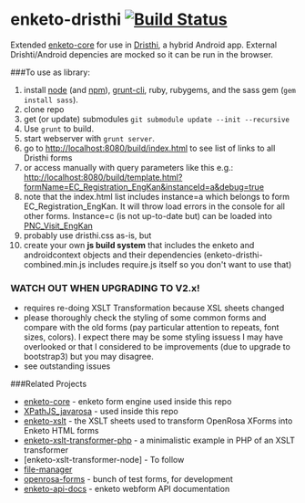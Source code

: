 enketo-dristhi [![Build Status](https://travis-ci.org/MartijnR/enketo-dristhi.png)](https://travis-ci.org/MartijnR/enketo-dristhi)
==============

Extended [enketo-core](https://github.com/MartijnR/enketo-core) for use in [Dristhi](https://play.google.com/store/apps/details?id=org.ei.drishti), a hybrid Android app.
External Drishti/Android depencies are mocked so it can be run in the browser.


###To use as library:

1. install [node](http://nodejs.org/) (and [npm](https://npmjs.org/)), [grunt-cli](http://gruntjs.com/getting-started), ruby, rubygems, and the sass gem (`gem install sass`).
2. clone repo
3. get (or update) submodules `git submodule update --init --recursive`
4. Use `grunt` to build.
5. start webserver with `grunt server`.
6. go to [http://localhost:8080/build/index.html](http://localhost:8080/build/index.html) to see list of links to all Dristhi forms
7. or access manually with query parameters like this e.g.: [http://localhost:8080/build/template.html?formName=EC_Registration_EngKan&instanceId=a&debug=true](http://localhost:8080/build/template.html?formName=EC_Registration_EngKan&instanceId=a&debug=true)
8. note that the index.html list includes instance=a which belongs to form EC_Registration_EngKan. It will throw load errors in the console for all other forms. Instance=c (is not up-to-date but) can be loaded into [PNC_Visit_EngKan](http://localhost:8080/build/template.html?formName=PNC_Visit_EngKan&instanceId=c&debug=true)
9. probably use dristhi.css as-is, but
10. create your own **js build system** that includes the enketo and androidcontext objects and their dependencies (enketo-dristhi-combined.min.js includes require.js itself so you don't want to use that)


### WATCH OUT WHEN UPGRADING TO V2.x!

- requires re-doing XSLT Transformation because XSL sheets changed
- please thoroughly check the styling of some common forms and compare with the old forms (pay particular attention to repeats, font sizes, colors). I expect there may be some styling issuess I may have overlooked or that I considered to be improvements (due to upgrade to bootstrap3) but you may disagree.
- see outstanding issues


###Related Projects

* [enketo-core](https://github.com/MartijnR/enketo-core) - enketo form engine used inside this repo
* [XPathJS_javarosa](https://github.com/MartijnR/xpathjs_javarosa) - used inside this repo
* [enketo-xslt](https://github.com/MartijnR/enketo-xslt) - the XSLT sheets used to transform OpenRosa XForms into Enketo HTML forms
* [enketo-xslt-transformer-php](https://github.com/MartijnR/enketo-xslt-transformer-php) - a minimalistic example in PHP of an XSLT transformer
* [enketo-xslt-transformer-node] - To follow
* [file-manager](https://github.com/MartijnR/file-manager)
* [openrosa-forms](https://github.com/MartijnR/openrosa-forms) - bunch of test forms, for development
* [enketo-api-docs](https://github.com/MartijnR/enketo-api-docs) - enketo webform API documentation
